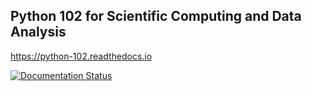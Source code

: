 Python 102 for Scientific Computing and Data Analysis
-----------------------------------------------------

<https://python-102.readthedocs.io>

[![Documentation Status](https://readthedocs.org/projects/python-102/badge/?version=latest)](https://python-102.readthedocs.io/en/latest/?badge=latest)
